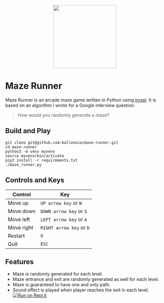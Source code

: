 <p align="center">
  <img src="DEMO.gif" height="200">
</p>

# Maze Runner

Maze Runner is an arcade maze game written in Python using [pyxel](https://github.com/kitao/pyxel). It is based on an algorithm I wrote for a Google interview question.

> How would you randomly generate a maze?

## Build and Play

```
git clone git@github.com:balloonio/maze-runner.git
cd maze-runner
python3 -m venv myvenv
source myvenv/bin/activate
pip3 install -r requirements.txt
./maze_runner.py
```

## Controls and Keys

| Control         | Key                            |
|-----------------|--------------------------------|
| Move up         | `UP arrow key` or `W`          |
| Move down       | `DOWN arrow key` or `S`        |
| Move left       | `LEFT arrow key` or `A`        |
| Move right      | `RIGHT arrow key` or `D`       |
| Restart         | `G`                            |
| Quit            | `ESC`                          |

## Features

- Maze is randomly generated for each level.
- Maze entrance and exit are randomly generated as well for each level.
- Maze is guaranteed to have one and only path.
- Sound effect is played when player reaches the exit in each level.
[![Run on Repl.it](https://repl.it/badge/github/k2kennedyl/maze-runner)](https://repl.it/github/k2kennedyl/maze-runner)